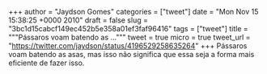 
+++
author = "Jaydson Gomes"
categories = ["tweet"]
date = "Mon Nov 15 15:38:25 +0000 2010"
draft = false
slug = "3bc1d15cabcf149ec452b5e358a01ef3faf96416"
tags = ["tweet"]
title = """Pássaros voam batendo as ..."""
tweet = true
micro = true
tweet_url = "https://twitter.com/jaydson/status/4196529258635264"
+++
Pássaros voam batendo as asas, mas isso não significa que essa seja a forma mais eficiente de fazer isso.
